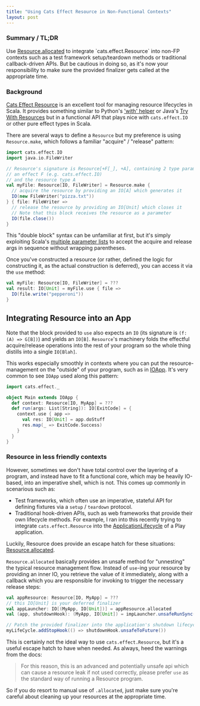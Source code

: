 ```yaml
---
title: "Using Cats Effect Resource in Non-Functional Contexts"
layout: post
---
```


### Summary / TL;DR

Use [Resource.allocated](https://typelevel.org/cats-effect/api/cats/effect/Resource.html#allocated[G[x]%3E:F[x],B%3E:A](implicitF:cats.effect.BracketThrow[G]):G[(B,G[Unit])]) to integrate `cats.effect.Resource` into non-FP contexts such as a test framework setup/teardown methods or traditional callback-driven APIs. But be cautious in doing so, as it's now your responsibility to make sure the provided finalizer gets called at the appropriate time.

### Background

[Cats Effect Resource](https://typelevel.org/cats-effect/datatypes/resource.html) is an excellent tool for managing resource lifecycles in Scala. It provides something similar to Python's ['with' helper](https://docs.python.org/3/reference/compound_stmts.html#the-with-statement) or Java's [Try With Resources](https://www.baeldung.com/java-try-with-resources) but in a functional API that plays nice with `cats.effect.IO` or other pure effect types in Scala.

There are several ways to define a `Resource` but my preference is using `Resource.make`, which follows a familiar "acquire" / "release" pattern:

```scala
import cats.effect.IO
import java.io.FileWriter

// Resource's signature is Resource[+F[_], +A], containing 2 type parameters:
// an effect F (e.g. cats.effect.IO)
// and the resource type A
val myFile: Resource[IO, FileWriter] = Resource.make {
  // acquire the resource by providing an IO[A] which generates it
  IO(new FileWriter("pizza.txt"))
} { file: FileWriter =>
  // release the resource by providing an IO[Unit] which closes it
  // Note that this block receives the resource as a parameter
  IO(file.close())
}
```

This "double block" syntax can be unfamiliar at first, but it's simply exploiting Scala's [multiple parameter lists](https://docs.scala-lang.org/tour/multiple-parameter-lists.html) to accept the acquire and release args in sequence without wrapping parentheses.

Once you've constructed a resource (or rather, defined the logic for constructing it, as the actual construction is deferred), you can access it via the `use` method:

```scala
val myFile: Resource[IO, FileWriter] = ???
val result: IO[Unit] = myFile.use { file =>
  IO(file.write("pepperoni"))
}
```

## Integrating Resource into an App

Note that the block provided to `use` also expects an `IO` (its signature is `(f: (A) => G[B])`) and yields an `IO[B]`. `Resource`'s machinery folds the effectful acquire/release operations into the rest of your program so the whole thing distills into a single `IO[Blah]`.

This works especially smoothly in contexts where you can put the resource-management on the "outside" of your program, such as in [IOApp](https://typelevel.org/cats-effect/datatypes/ioapp.html). It's very common to see `IOApp` used along this pattern:

```scala
import cats.effect._

object Main extends IOApp {
  def context: Resource[IO, MyApp] = ???
  def run(args: List[String]): IO[ExitCode] = {
    context.use { app =>
      val res: IO[Unit] = app.doStuff
      res.map(_ => ExitCode.Success)
    }
  }
}
```

### Resource in less friendly contexts

However, sometimes we don't have total control over the layering of a program, and instead have to fit a functional core, which may be heavily IO-based, into an imperative shell, which is not. This comes up commonly in scenarious such as:

* Test frameworks, which often use an imperative, stateful API for defining fixtures via a `setup` / `teardown` protocol.
* Traditional hook-driven APIs, such as web frameworks that provide their own lifecycle methods. For example, I ran into this recently trying to integrate `cats.effect.Resource` into the [ApplicationLifecycle](https://www.playframework.com/documentation/2.8.x/api/scala/play/api/inject/ApplicationLifecycle.html#addStopHook(hook:()=%3Escala.concurrent.Future[_]):Unit) of a Play application.

Luckily, Resource does provide an escape hatch for these situations: [Resource.allocated](https://typelevel.org/cats-effect/api/cats/effect/Resource.html#allocated[G[x]%3E:F[x],B%3E:A](implicitF:cats.effect.BracketThrow[G]):G[(B,G[Unit])]).

`Resource.allocated` basically provides an unsafe method for "unnesting" the typical resource management flow. Instead of `use`-ing your resource by providing an inner IO, you retrieve the value of it immediately, along with a callback which you are responsible for invoking to trigger the necessary release steps:

```scala
val appResource: Resource[IO, MyApp] = ???
// this IO[Unit] is your deferred finalizer
val appLauncher: IO[(MyApp, IO[Unit])] = appResource.allocated
val (app, shutdownHook): (MyApp, IO[Unit]) = impLauncher.unsafeRunSync()

// Patch the provided finalizer into the application's shutdown lifecycle
myLifeCycle.addStopHook(() => shutdownHook.unsafeToFuture())
```

This is certainly not the ideal way to use `cats.effect.Resource`, but it's a useful escape hatch to have when needed. As always, heed the warnings from the docs:

> For this reason, this is an advanced and potentially unsafe api which can cause a resource leak if not used correctly, please prefer `use` as the standard way of running a Resource program.

So if you do resort to manual use of `.allocated`, just make sure you're careful about cleaning up your resources at the appropriate time.
